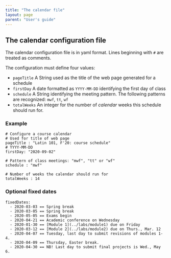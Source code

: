 ```yaml
---
title: "The calendar file"
layout: page
parent: "User's guide"
---
```



## The calendar configuration file

The calendar configuration file is in yaml format.  Lines beginning with `#` are treated as comments.

The configuration must define four values:

- `pageTitle` A String used as the title of the web page generated for a schedule
- `firstDay` A date formatted as `YYYY-MM-DD` identifying the first day of class
- `schedule` A String identifying the meeting pattern.  The following patterns are recognized:  `mwf`, `tt`, `wf`
- `totalWeeks` An integer for the number of *calendar* weeks this schedule should run for.


### Example

```text
# Configure a course calendar
# Used for title of web page
pageTitle : "Latin 101, F'20: course schedule"
# YYYY-MM-DD
firstDay: "2020-09-02"

# Pattern of class meetings: "mwf", "tt" or "wf"
schedule : "mwf"

# Number of weeks the calendar should run for
totalWeeks : 14
```


### Optional fixed dates


```text
fixedDates:
  - 2020-03-03 == Spring break
  - 2020-03-05 == Spring break
  - 2020-05-05 == Exams begin
  - 2020-04-21 == Academic conference on Wednesday
  - 2020-01-30 == [Module 1](../labs/module1) due on Friday
  - 2020-03-12 == [Module 2](../labs/module2) due on Thurs., Mar. 12
  - 2020-04-07 == Tuesday, last day to submit revisions of modules 1-4.
  - 2020-04-09 == Thursday, Easter break.
  - 2020-04-30 == NB! Last day to submit final projects is Wed., May 6.
```
